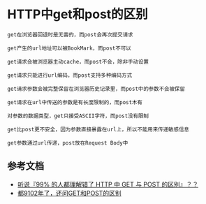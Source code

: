 # HTTP中get和post的区别

```
get在浏览器回退时是无害的，而post会再次提交请求

get产生的url地址可以被BookMark，而post不可以

get请求会被浏览器主动cache，而post不会，除非手动设置

get请求只能进行url编码，而post支持多种编码方式

get请求参数会被完整保留在浏览器历史记录里，而post中的参数不会被保留

get请求在url中传送的参数是有长度限制的，而post木有

对参数的数据类型，get只接受ASCII字符，而post没有限制

get比post更不安全，因为参数直接暴露在url上，所以不能用来传递敏感信息

get参数通过url传递，post放在Request Body中
```


## 参考文档
* [听说『99% 的人都理解错了 HTTP 中 GET 与 POST 的区别』？？](https://zhuanlan.zhihu.com/p/25028045)
* [都9102年了，还问GET和POST的区别](https://segmentfault.com/a/1190000018129846)
